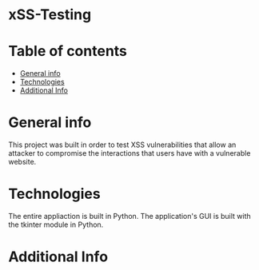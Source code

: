 # xSS-Testing

# Table of contents

* [General info](#general-info)
* [Technologies](#technologies)
* [Additional Info](#additional-info)


# General info

This project was built in order to test XSS vulnerabilities that allow an attacker to compromise the interactions that users have with a vulnerable website.

# Technologies

The entire appliaction is built in Python. The application's GUI is built with the tkinter module in Python.  

# Additional Info


